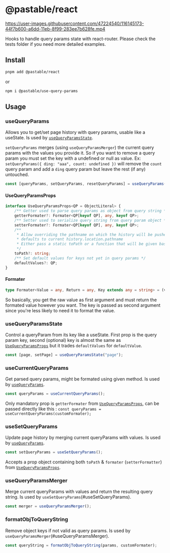 # @pastable/react

https://user-images.githubusercontent.com/47224540/116145173-44f7b600-a6dd-11eb-8f99-283ee7b628fe.mp4

Hooks to handle query params state with react-router.
Please check the tests folder if you need more detailed examples.

## Install

```sh
pnpm add @pastable/react
```

or

```sh
npm i @pastable/use-query-params
```

## Usage

### useQueryParams

Allows you to get/set page history with query params, usable like a useState.
Is used by [`useQueryParamsState`](#useQueryParamsState).

`setQueryParams` merges (using `useQueryParamsMerger`) the current query params with the values you provide it.
So if you want to remove a query param you must set the key with a undefined or null as value.
Ex: `setQueryParams({ ding: "aaa", count: undefined })` will remove the `count` query param and add a `ding` query param but leave the rest (if any) untouched.

```ts
const [queryParams, setQueryParams, resetQueryParams] = useQueryParams();
```

#### UseQueryParamsProps

```ts
interface UseQueryParamsProps<QP = ObjectLiteral> {
    /** Getter used to parse query params as object from query string */
    getterFormater?: Formater<QP[keyof QP], any, keyof QP>;
    /** Setter used to serialize query string from query param object */
    setterFormater?: Formater<QP[keyof QP], any, keyof QP>;
    /**
     * Allow overriding the pathname on which the history will be pushed/replaced,
     * defaults to current history.location.pathname
     * Either pass a static toPath or a function that will be given basePath as argument
     */
    toPath?: string;
    /** Set default values for keys not yet in query params */
    defaultValues?: QP;
}
```

#### Formater

```ts
type Formater<Value = any, Return = any, Key extends any = string> = (value: Value, key: Key) => Return;
```

So basically, you get the raw value as first argument and must return the formated value however you want.
The key is passed as second argument since you're less likely to need it to format the value.

### useQueryParamsState

Control a queryParam from its key like a useState. First prop is the query param key, second (optional) key is almost the same as [`UseQueryParamsProps`](#UseQueryParamsProps) but it trades `defaultValues` for `defaultValue`.

```ts
const [page, setPage] = useQueryParamsState("page");
```

### useCurrentQueryParams

Get parsed query params, might be formated using given method.
Is used by [`useQueryParams`](#useQueryParams).

```ts
const queryParams = useCurrentQueryParams();
```

Only mandatory prop is `getterFormater` from [`UseQueryParamsProps`](#UseQueryParamsProps), can be passed directly like this :
`const queryParams = useCurrentQueryParams(customFormater);`

### useSetQueryParams

Update page history by merging current queryParams with values.
Is used by [`useQueryParams`](#useQueryParams).

```ts
const setQueryParams = useSetQueryParams();
```

Accepts a prop object containing both `toPath` & `formater` (`setterFormatter`) from [`UseQueryParamsProps`](#UseQueryParamsProps).

### useQueryParamsMerger

Merge current queryParams with values and return the resulting query string.
Is used by `useSetQueryParams`(#useSetQueryParams).

```ts
const merger = useQueryParamsMerger();
```

### formatObjToQueryString

Remove object keys if not valid as query params.
Is used by `useQueryParamsMerger`(#useQueryParamsMerger).

```ts
const queryString = formatObjToQueryString(params, customFormater);
```
